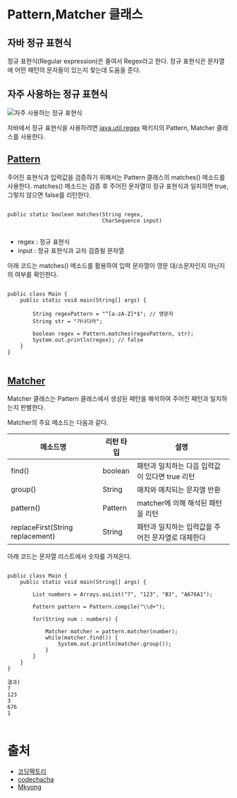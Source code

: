 # Pattern,Matcher 클래스

## 자바 정규 표현식

정규 표현식(Regular expression)은 줄여서 Regex라고 한다.
정규 표현식은 문자열에 어떤 패턴의 문자들이 있는지 찾는데 도움을 준다.

## 자주 사용하는 정규 표현식

![자주 사용하는 정규 표현식](./image/RegularExpression.png)

자바에서 정규 표현식을 사용하려면 [java.util.regex](https://docs.oracle.com/javase/8/docs/api/index.html?java/util/regex/package-summary.html) 패키지의 Pattern, Matcher 클래스를 사용한다.

## [Pattern](https://docs.oracle.com/javase/8/docs/api/index.html?java/util/regex/package-summary.html)

주어진 표현식과 입력값을 검증하기 위해서는 Pattern 클래스의 matches() 메소드를 사용한다. 
matches() 메소드는 검증 후 주어진 문자열이 정규 표현식과 일치하면 true, 그렇지 않으면 false를 리턴한다.

<pre>
<code>
public static boolean matches(String regex,
                              CharSequence input)
</code>
</pre>

- regex : 정규 표현식
- input : 정규 표현식과 교차 검증될 문자열

아래 코드는 matches() 메소드를 활용하여 입력 문자열이 영문 대/소문자인지 아닌지의 여부를 확인한다.

<pre>
<code>
public class Main {
    public static void main(String[] args) {

        String regexPattern = "^[a-zA-Z]*$"; // 영문자
        String str = "가나다라";

        boolean regex = Pattern.matches(regexPattern, str);
        System.out.println(regex); // false
    }
}
</code>
</pre>

## [Matcher](https://docs.oracle.com/javase/8/docs/api/index.html?java/util/regex/package-summary.html)

Matcher 클래스는 Pattern 클래스에서 생성된 패턴을 해석하여 주어진 패턴과 일치하는지 판별한다.

Matcher의 주요 메소드는 다음과 같다.

| 메소드명 | 리턴 타입 | 설명 |
| --- | --- | --- |
| find() | boolean | 패턴과 일치하는 다음 입력값이 있다면 true 리턴 |
| group() | String | 매치와 매치되는 문자열 반환 |
| pattern() | Pattern | matcher에 의해 해석된 패턴을 리턴 |
| replaceFirst(String replacement) | String | 패턴과 일치하는 입력값을 주어진 문자열로 대체한다 |

아래 코드는 문자열 리스트에서 숫자를 가져온다.

<pre>
<code>
public class Main {
    public static void main(String[] args) {

        List<String> numbers = Arrays.asList("7", "123", "B3", "A676A1");

        Pattern pattern = Pattern.compile("\\d+");

        for(String num : numbers) {
            
            Matcher matcher = pattern.matcher(number);
            while(matcher.find()) {
                System.out.println(matcher.group());
            }
        }
    }
}

결과)
7
123
3  
676
1  
</code>
</pre>

# 출처
* [코딩팩토리](https://coding-factory.tistory.com/529)
* [codechacha](https://codechacha.com/ko/java-regex/)
* [Mkyong](https://mkyong.com/java/java-regular-expression-examples/)
